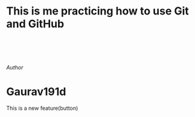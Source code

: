 # This is me practicing how to use Git and GitHub 
<br>
<br>
<br>
<h6>Author</h6>
<h1>Gaurav191d</h1>
<p>This is a new feature(button)</p>